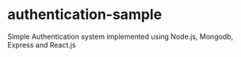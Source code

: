 # authentication-sample
Simple Authentication system implemented using Node.js, Mongodb, Express and React.js
